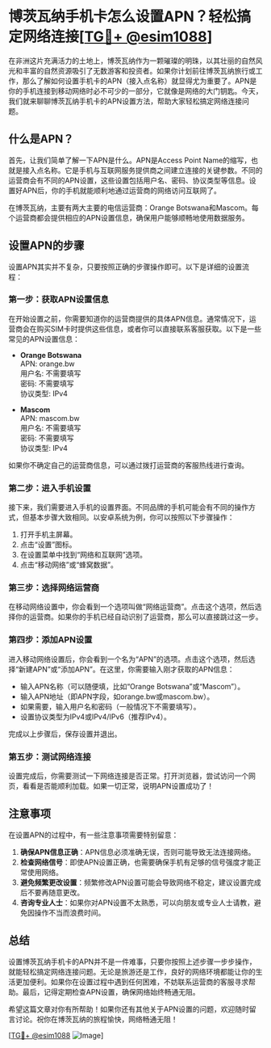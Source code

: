 # 博茨瓦纳手机卡怎么设置APN？轻松搞定网络连接[[TG💪+ @esim1088](https://t.me/s/esim1088)]

在非洲这片充满活力的土地上，博茨瓦纳作为一颗璀璨的明珠，以其壮丽的自然风光和丰富的自然资源吸引了无数游客和投资者。如果你计划前往博茨瓦纳旅行或工作，那么了解如何设置手机卡的APN（接入点名称）就显得尤为重要了。APN是你的手机连接到移动网络时必不可少的一部分，它就像是网络的大门钥匙。今天，我们就来聊聊博茨瓦纳手机卡的APN设置方法，帮助大家轻松搞定网络连接问题。

## 什么是APN？

首先，让我们简单了解一下APN是什么。APN是Access Point Name的缩写，也就是接入点名称。它是手机与互联网服务提供商之间建立连接的关键参数。不同的运营商会有不同的APN设置，这些设置包括用户名、密码、协议类型等信息。设置好APN后，你的手机就能顺利地通过运营商的网络访问互联网了。

在博茨瓦纳，主要有两大主要的电信运营商：Orange Botswana和Mascom。每个运营商都会提供相应的APN设置信息，确保用户能够顺畅地使用数据服务。

## 设置APN的步骤

设置APN其实并不复杂，只要按照正确的步骤操作即可。以下是详细的设置流程：

### 第一步：获取APN设置信息

在开始设置之前，你需要知道你的运营商提供的具体APN信息。通常情况下，运营商会在购买SIM卡时提供这些信息，或者你可以直接联系客服获取。以下是一些常见的APN设置信息：

- **Orange Botswana**  
  APN: orange.bw  
  用户名: 不需要填写  
  密码: 不需要填写  
  协议类型: IPv4  

- **Mascom**  
  APN: mascom.bw  
  用户名: 不需要填写  
  密码: 不需要填写  
  协议类型: IPv4  

如果你不确定自己的运营商信息，可以通过拨打运营商的客服热线进行查询。

### 第二步：进入手机设置

接下来，我们需要进入手机的设置界面。不同品牌的手机可能会有不同的操作方式，但基本步骤大致相同。以安卓系统为例，你可以按照以下步骤操作：

1. 打开手机主屏幕。
2. 点击“设置”图标。
3. 在设置菜单中找到“网络和互联网”选项。
4. 点击“移动网络”或“蜂窝数据”。

### 第三步：选择网络运营商

在移动网络设置中，你会看到一个选项叫做“网络运营商”。点击这个选项，然后选择你的运营商。如果你的手机已经自动识别了运营商，那么可以直接跳过这一步。

### 第四步：添加APN设置

进入移动网络设置后，你会看到一个名为“APN”的选项。点击这个选项，然后选择“新建APN”或“添加APN”。在这里，你需要输入刚才获取的APN信息：

- 输入APN名称（可以随便填，比如“Orange Botswana”或“Mascom”）。
- 输入APN地址（即APN字段，如orange.bw或mascom.bw）。
- 如果需要，输入用户名和密码（一般情况下不需要填写）。
- 设置协议类型为IPv4或IPv4/IPv6（推荐IPv4）。

完成以上步骤后，保存设置并退出。

### 第五步：测试网络连接

设置完成后，你需要测试一下网络连接是否正常。打开浏览器，尝试访问一个网页，看看是否能顺利加载。如果一切正常，说明APN设置成功了！

## 注意事项

在设置APN的过程中，有一些注意事项需要特别留意：

1. **确保APN信息正确**：APN信息必须准确无误，否则可能导致无法连接网络。
2. **检查网络信号**：即使APN设置正确，也需要确保手机有足够的信号强度才能正常使用网络。
3. **避免频繁更改设置**：频繁修改APN设置可能会导致网络不稳定，建议设置完成后不要再随意更改。
4. **咨询专业人士**：如果你对APN设置不太熟悉，可以向朋友或专业人士请教，避免因操作不当而浪费时间。

## 总结

设置博茨瓦纳手机卡的APN并不是一件难事，只要你按照上述步骤一步步操作，就能轻松搞定网络连接问题。无论是旅游还是工作，良好的网络环境都能让你的生活更加便利。如果你在设置过程中遇到任何困难，不妨联系运营商的客服寻求帮助。最后，记得定期检查APN设置，确保网络始终畅通无阻。

希望这篇文章对你有所帮助！如果你还有其他关于APN设置的问题，欢迎随时留言讨论。祝你在博茨瓦纳的旅程愉快，网络畅通无阻！

[[TG💪+ @esim1088](https://t.me/s/esim1088) ![Image](https://i.postimg.cc/4NQfJmqS/Snipaste-2025-05-13-00-14-12.png)]
